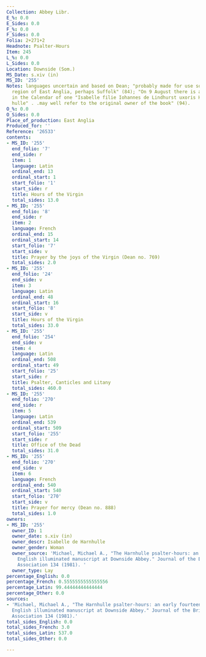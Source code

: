 ```yaml
---
Collection: Abbey Libr.
E_%: 0.0
E_Sides: 0.0
F_%: 0.0
F_Sides: 0.0
Folia: 2+271+2
Headnote: Psalter-Hours
Item: 245
L_%: 0.0
L_Sides: 0.0
Location: Downside (Som.)
MS_Date: s.xiv (in)
MS_ID: '255'
Notes: languages uncertain and based on Dean; "probably made for use somwhere in the
  region of East Anglia, perhaps Suffolk" (84); "On 9 August there is an added obit
  in the Calendar of one "Isabelle filie Iohannes de Lindhurst uxoris Henrici de Harn
  hulle" . .may well refer to the original owner of the book" (94).
O_%: 0.0
O_Sides: 0.0
Place_of_production: East Anglia
Produced_for: ''
Reference: '26533'
contents:
- MS_ID: '255'
  end_folio: '7'
  end_side: r
  item: 1
  language: Latin
  ordinal_end: 13
  ordinal_start: 1
  start_folio: '1'
  start_side: r
  title: Hours of the Virgin
  total_sides: 13.0
- MS_ID: '255'
  end_folio: '8'
  end_side: r
  item: 2
  language: French
  ordinal_end: 15
  ordinal_start: 14
  start_folio: '7'
  start_side: v
  title: Prayer by the joys of the Virgin (Dean no. 769)
  total_sides: 2.0
- MS_ID: '255'
  end_folio: '24'
  end_side: v
  item: 3
  language: Latin
  ordinal_end: 48
  ordinal_start: 16
  start_folio: '8'
  start_side: v
  title: Hours of the Virgin
  total_sides: 33.0
- MS_ID: '255'
  end_folio: '254'
  end_side: v
  item: 4
  language: Latin
  ordinal_end: 508
  ordinal_start: 49
  start_folio: '25'
  start_side: r
  title: Psalter, Canticles and Litany
  total_sides: 460.0
- MS_ID: '255'
  end_folio: '270'
  end_side: r
  item: 5
  language: Latin
  ordinal_end: 539
  ordinal_start: 509
  start_folio: '255'
  start_side: r
  title: Office of the Dead
  total_sides: 31.0
- MS_ID: '255'
  end_folio: '270'
  end_side: v
  item: 6
  language: French
  ordinal_end: 540
  ordinal_start: 540
  start_folio: '270'
  start_side: v
  title: Prayer for mercy (Dean no. 888)
  total_sides: 1.0
owners:
- MS_ID: '255'
  owner_ID: 1
  owner_date: s.xiv (in)
  owner_descr: Isabelle de Harnhulle
  owner_gender: Woman
  owner_source: 'Michael, Michael A., "The Harnhulle psalter-hours: an early fourteenth-century
    English illuminated manuscript at Downside Abbey." Journal of the British Archaeological
    Association 134 (1981). '
  owner_type: Lay
percentage_English: 0.0
percentage_French: 0.5555555555555556
percentage_Latin: 99.44444444444444
percentage_Other: 0.0
sources:
- 'Michael, Michael A., "The Harnhulle psalter-hours: an early fourteenth-century
  English illuminated manuscript at Downside Abbey." Journal of the British Archaeological
  Association 134 (1981).'
total_sides_English: 0.0
total_sides_French: 3.0
total_sides_Latin: 537.0
total_sides_Other: 0.0

---
```

